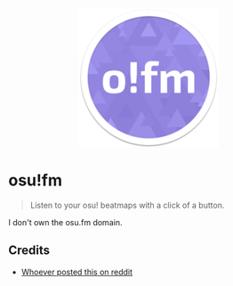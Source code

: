 <p style="text-align:center;">
<img src="src/assets/images/icon_long.png" style="width: 50%;">
</p>

# osu!fm
> Listen to your osu! beatmaps with a click of a button.

I don't own the osu.fm domain.

## Credits
- [Whoever posted this on reddit](https://www.reddit.com/r/osugame/comments/dc8ni5/osu_logo_without_text_on_it_for_who_wants_to_be/)